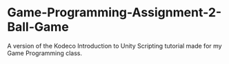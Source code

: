# Game-Programming-Assignment-2-Ball-Game
A version of the Kodeco Introduction to Unity Scripting tutorial made for my Game Programming class.

